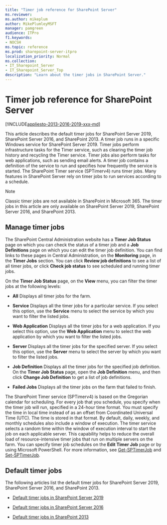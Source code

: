 ```yaml
---
title: "Timer job reference for SharePoint Server"
ms.reviewer: 
ms.author: mikeplum
author: MikePlumleyMSFT
manager: pamgreen
audience: ITPro
f1.keywords:
- NOCSH
ms.topic: reference
ms.prod: sharepoint-server-itpro
localization_priority: Normal
ms.collection:
- IT_Sharepoint_Server
- IT_Sharepoint_Server_Top
description: "Learn about the timer jobs in SharePoint Server."
---
```


# Timer job reference for SharePoint Server

[!INCLUDE[appliesto-2013-2016-2019-xxx-md](../includes/appliesto-2013-2016-2019-xxx-md.md)]

This article describes the default timer jobs for SharePoint Server 2019, SharePoint Server 2016, and SharePoint 2013. A timer job runs in a specific Windows service for SharePoint Server 2019. Timer jobs perform infrastructure tasks for the Timer service, such as clearing the timer job history and recycling the Timer service. Timer jobs also perform tasks for web applications, such as sending email alerts. A timer job contains a definition of the service to run and specifies how frequently the service is started. The SharePoint Timer service (SPTimerv4) runs timer jobs. Many features in SharePoint Server rely on timer jobs to run services according to a schedule.

> [!NOTE]
> Classic timer jobs are not available in SharePoint in Microsoft 365. The timer jobs in this article are only available on SharePoint Server 2019, SharePoint Server 2016, and SharePoint 2013.

## Manage timer jobs
<a name="ManageJobs"> </a>

The SharePoint Central Administration website has a **Timer Job Status** page on which you can check the status of a timer job and a **Job Definitions** page on which you can edit the timer job definition. You can find links to these pages in Central Administration, on the **Monitoring** page, in the **Timer Jobs** section. You can click **Review job definitions** to see a list of all timer jobs, or click **Check job status** to see scheduled and running timer jobs.

On the **Timer Job Status** page, on the **View** menu, you can filter the timer jobs at the following levels: 
  
- **All** Displays all timer jobs for the farm. 
    
- **Service** Displays all the timer jobs for a particular service. If you select this option, use the **Service** menu to select the service by which you want to filter the listed jobs. 
    
- **Web Application** Displays all the timer jobs for a web application. If you select this option, use the **Web Application** menu to select the web application by which you want to filter the listed jobs. 
    
- **Server** Displays all the timer jobs for the specified server. If you select this option, use the **Server** menu to select the server by which you want to filter the listed jobs. 
    
- **Job Definition** Displays all the timer jobs for the specified job definition. On the **Timer Job Status** page, open the **Job Definition** menu, and then click **Change Job Definition** to get a list of job definitions. 
    
- **Failed Jobs** Displays all the timer jobs on the farm that failed to finish.
 
The SharePoint Timer service (SPTimerv4) is based on the Gregorian calendar for scheduling. For every job that you schedule, you specify when the timer job will run, specified in a 24-hour time format. You must specify the time in local time instead of as an offset from Coordinated Universal Time (UTC). The time is stored in that format. By default, daily, weekly, and monthly schedules also include a window of execution. The timer service selects a random time within the window of execution interval to start the job on each applicable server. This capability helps to reduce the overall load of resource-intensive timer jobs that run on multiple servers on the farm. You can specify timer job schedules on the **Edit Timer Job** page or by using Microsoft PowerShell. For more information, see [Get-SPTimerJob](/powershell/module/sharepoint-server/get-sptimerjob?view=sharepoint-ps) and [Set-SPTimerJob](/powershell/module/sharepoint-server/set-sptimerjob?view=sharepoint-ps).

## Default timer jobs
<a name="DefaultJobs"> </a>

The following articles list the default timer jobs for SharePoint Server 2019, SharePoint Server 2016, and SharePoint 2013.

- [Default timer jobs in SharePoint Server 2019](/sharepoint/technical-reference/default-timer-jobs-in-sharepoint-server-2019)

- [Default timer jobs in SharePoint Server 2016](/sharePoint/technical-reference/default-timer-jobs-in-sharepoint-server-2016)

- [Default timer jobs in SharePoint 2013](/sharePoint/technical-reference/default-timer-jobs-in-sharepoint-2013)

